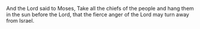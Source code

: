 And the Lord said to Moses, Take all the chiefs of the people and hang them in the sun before the Lord, that the fierce anger of the Lord may turn away from Israel.
